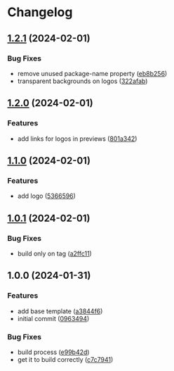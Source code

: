 # Changelog

## [1.2.1](https://github.com/patrickjmcd/pmcd.dev/compare/v1.2.0...v1.2.1) (2024-02-01)


### Bug Fixes

* remove unused package-name property ([eb8b256](https://github.com/patrickjmcd/pmcd.dev/commit/eb8b256cc2c1fbceda87409a32bf00fe35e52721))
* transparent backgrounds on logos ([322afab](https://github.com/patrickjmcd/pmcd.dev/commit/322afab004c8deb33d221b06601d6357600500bd))

## [1.2.0](https://github.com/patrickjmcd/pmcd.dev/compare/v1.1.0...v1.2.0) (2024-02-01)


### Features

* add links for logos in previews ([801a342](https://github.com/patrickjmcd/pmcd.dev/commit/801a34223e44651c739273217b135627c2c5c336))

## [1.1.0](https://github.com/patrickjmcd/pmcd.dev/compare/v1.0.1...v1.1.0) (2024-02-01)


### Features

* add logo ([5366596](https://github.com/patrickjmcd/pmcd.dev/commit/5366596b3eca3874f657444df7c424da9acdb05d))

## [1.0.1](https://github.com/patrickjmcd/pmcd.dev/compare/v1.0.0...v1.0.1) (2024-02-01)


### Bug Fixes

* build only on tag ([a2ffc11](https://github.com/patrickjmcd/pmcd.dev/commit/a2ffc113f0fa0dc33bd2874129d2f5fe4ab860a2))

## 1.0.0 (2024-01-31)


### Features

* add base template ([a3844f6](https://github.com/patrickjmcd/pmcd.dev/commit/a3844f6ac013ccc55598f127bb76124bff7fd18a))
* initial commit ([0963494](https://github.com/patrickjmcd/pmcd.dev/commit/0963494f0a27ebd266535be67dfaf7f07e36aec6))


### Bug Fixes

* build process ([e99b42d](https://github.com/patrickjmcd/pmcd.dev/commit/e99b42d3c17d920c1da75bd9a1962af6aeef5093))
* get it to build correctly ([c7c7941](https://github.com/patrickjmcd/pmcd.dev/commit/c7c7941220305998da2bbaf0d98516578a6da333))
